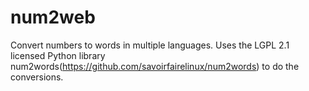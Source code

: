 # num2web

Convert numbers to words in multiple languages.  Uses the LGPL 2.1 licensed Python library num2words(https://github.com/savoirfairelinux/num2words) to do the conversions.

